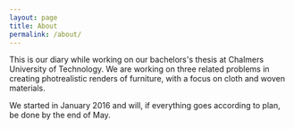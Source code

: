 ```yaml
---
layout: page
title: About
permalink: /about/
---
```


This is our diary while working on our bachelors's thesis at
Chalmers University of Technology.  We are working on three related problems in
creating photrealistic renders of furniture, with a focus on cloth and woven
materials.

We started in January 2016 and will, if everything goes according to plan, be
done by the end of May.


